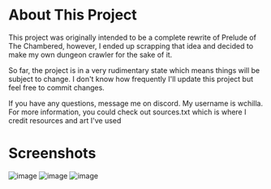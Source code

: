 # About This Project
<p>This project was originally intended to be a complete rewrite of Prelude of The Chambered, however, I ended up scrapping that idea and decided to make my own dungeon crawler for the sake of it.</p>
<p>So far, the project is in a very rudimentary state which means things will be subject to change. I don't know how frequently I'll update this project but feel free to commit changes.</p>
<p>If you have any questions, message me on discord. My username is wchilla. For more information, you could check out sources.txt which is where I credit resources and art I've used</p>

# Screenshots
![image](https://github.com/wczbl/Crawler/assets/130032524/e9bafffe-415e-4ba7-8d35-feda1fea4f3c)
![image](https://github.com/wczbl/Crawler/assets/130032524/c29f9aa1-b8bb-4d3e-8772-f0f9093ef7e4)
![image](https://github.com/wczbl/Crawler/assets/130032524/e87475e4-5e34-4266-9f48-7619a41f4efb)
